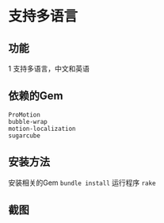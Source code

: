 # 支持多语言

## 功能
1 支持多语言，中文和英语

## 依赖的Gem

```
ProMotion
bubble-wrap
motion-localization
sugarcube
```

## 安装方法
安装相关的Gem
``bundle install``
运行程序
``rake``

## 截图
